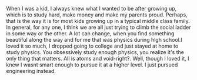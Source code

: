 
When I was a kid, I always knew what I wanted to be after growing up, which is to study hard, make money and make my parents proud. Perhaps, that is the way it is for most kids growing up in a typical middle class family. In general, for any one, I think we are all just trying to climb the social ladder in some way or the other. A lot can change, when you find something beautiful along the way and for me that was physics during high school.I loved it so much, I dropped going to college and just stayed at home to study physics. You obsessively study enough physics, you realize it's the only thing that matters. All is atoms and void-right?. Well, though I loved it, I knew I wasnt smart enough to pursue it at a higher level. I just pursued engineering instead.